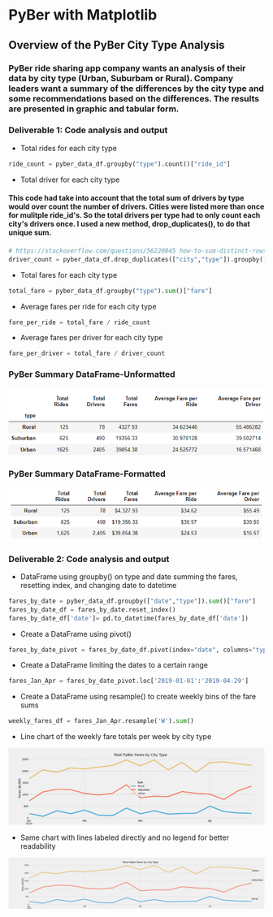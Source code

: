# PyBer with Matplotlib

## Overview of the PyBer City Type Analysis

### PyBer ride sharing app company wants an analysis of their data by city type (Urban, Suburbam or Rural). Company leaders want a summary of the differences by the city type and some recommendations based on the differences. The results are presented in graphic and tabular form.

### Deliverable 1: Code analysis and output
- Total rides for each city type
```python
ride_count = pyber_data_df.groupby("type").count()["ride_id"]
```
- Total driver for each city type
#### This code had take into account that the total sum of drivers by type would over count the number of drivers. Cities were listed more than once for mulitple ride_id's. So the total drivers per type had to only count each city's drivers once. I used a new method, drop_duplicates(), to do that unique sum.
```python
# https://stackoverflow.com/questions/56220045 how-to-sum-distinct-rows-in-a-pandas-dataframe
driver_count = pyber_data_df.drop_duplicates(["city","type"]).groupby(["type"]).sum()["driver_count"]
```
- Total fares for each city type
```python
total_fare = pyber_data_df.groupby("type").sum()["fare"]
```
- Average fares per ride for each city type
```python
fare_per_ride = total_fare / ride_count
```
- Average fares per driver for each city type
```python
fare_per_driver = total_fare / driver_count
```


### PyBer Summary DataFrame-Unformatted
![summary table](./Resources/pyber_summary_df_unformatted.png) 
### PyBer Summary DataFrame-Formatted
![summary table](./Resources/pyber_summary_df.png) 

### Deliverable 2: Code analysis and output

- DataFrame using groupby() on type and date summing the fares, resetting index, and changing date to datetime
```python 
fares_by_date = pyber_data_df.groupby(["date","type"]).sum()["fare"]
fares_by_date_df = fares_by_date.reset_index()
fares_by_date_df['date']= pd.to_datetime(fares_by_date_df['date'])
```
- Create a DataFrame using pivot()
```python
fares_by_date_pivot = fares_by_date_df.pivot(index="date", columns="type", values="fare")
```
- Create a DataFrame limiting the dates to a certain range
```python
fares_Jan_Apr = fares_by_date_pivot.loc['2019-01-01':'2019-04-29']
```
- Create a DataFrame using resample() to create weekly bins of the fare sums
```python
weekly_fares_df = fares_Jan_Apr.resample('W').sum()
```
- Line chart of the weekly fare totals per week by city type

![summary line chart](./analysis/Pyber_fare_summary.png)

- Same chart with lines labeled directly and no legend for better readability

![summary line chart](./analysis/Pyber_fare_summary_new.png)


